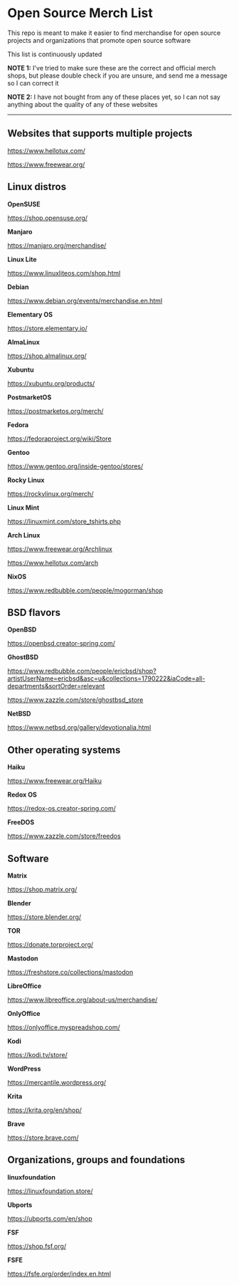 # Open Source Merch List
This repo is meant to make it easier to find merchandise for open source projects and organizations that promote open source software

This list is continuously updated 

**NOTE 1:** I've tried to make sure these are the correct and official merch shops, but please double check if you are unsure, and send me a message so I can correct it

**NOTE 2:** I have not bought from any of these places yet, so I can not say anything about the quality of any of these websites

--------------------

## Websites that supports multiple projects

https://www.hellotux.com/

https://www.freewear.org/

## Linux distros

**OpenSUSE**

https://shop.opensuse.org/

**Manjaro**

https://manjaro.org/merchandise/

**Linux Lite**

https://www.linuxliteos.com/shop.html

**Debian**

https://www.debian.org/events/merchandise.en.html

**Elementary OS**

https://store.elementary.io/

**AlmaLinux**

https://shop.almalinux.org/

**Xubuntu**

https://xubuntu.org/products/

**PostmarketOS**

https://postmarketos.org/merch/

**Fedora**

https://fedoraproject.org/wiki/Store

**Gentoo**

https://www.gentoo.org/inside-gentoo/stores/

**Rocky Linux**

https://rockylinux.org/merch/

**Linux Mint**

https://linuxmint.com/store_tshirts.php

**Arch Linux**

https://www.freewear.org/Archlinux

https://www.hellotux.com/arch

**NixOS**

https://www.redbubble.com/people/mogorman/shop

## BSD flavors

**OpenBSD**

https://openbsd.creator-spring.com/

**GhostBSD**

https://www.redbubble.com/people/ericbsd/shop?artistUserName=ericbsd&asc=u&collections=1790222&iaCode=all-departments&sortOrder=relevant

https://www.zazzle.com/store/ghostbsd_store

**NetBSD**

https://www.netbsd.org/gallery/devotionalia.html

## Other operating systems

**Haiku**

https://www.freewear.org/Haiku

**Redox OS**

https://redox-os.creator-spring.com/

**FreeDOS**

https://www.zazzle.com/store/freedos

## Software

**Matrix**

https://shop.matrix.org/

**Blender**

https://store.blender.org/

**TOR**

https://donate.torproject.org/

**Mastodon**

https://freshstore.co/collections/mastodon

**LibreOffice**

https://www.libreoffice.org/about-us/merchandise/

**OnlyOffice**

https://onlyoffice.myspreadshop.com/

**Kodi**

https://kodi.tv/store/

**WordPress**

https://mercantile.wordpress.org/

**Krita**

https://krita.org/en/shop/

**Brave**

https://store.brave.com/

## Organizations, groups and foundations

**linuxfoundation**

https://linuxfoundation.store/

**Ubports**

https://ubports.com/en/shop

**FSF**

https://shop.fsf.org/

**FSFE**

https://fsfe.org/order/index.en.html

